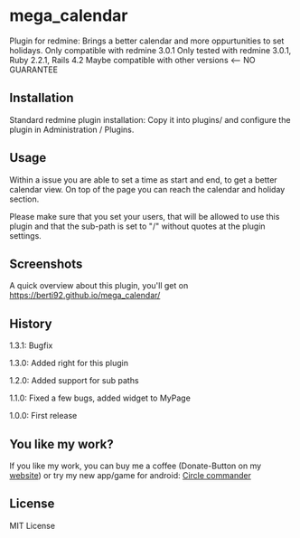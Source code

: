 # mega_calendar

Plugin for redmine: Brings a better calendar and more oppurtunities to set holidays.
Only compatible with redmine 3.0.1
Only tested with redmine 3.0.1, Ruby 2.2.1, Rails 4.2
Maybe compatible with other versions <-- NO GUARANTEE

## Installation

Standard redmine plugin installation: Copy it into plugins/ and configure the plugin in Administration / Plugins. 

## Usage

Within a issue you are able to set a time as start and end, to get a better calendar view. On top of the page you can reach the calendar and holiday section.

Please make sure that you set your users, that will be allowed to use this plugin and that the sub-path is set to "/" without quotes at the plugin settings.

## Screenshots

A quick overview about this plugin, you'll get on https://berti92.github.io/mega_calendar/

## History

1.3.1: Bugfix

1.3.0: Added right for this plugin

1.2.0: Added support for sub paths

1.1.0: Fixed a few bugs, added widget to MyPage

1.0.0: First release

## You like my work?

If you like my work, you can buy me a coffee (Donate-Button on my [website](https://berti92.github.io/mega_calendar/)) or try my new app/game for android:
[Circle commander](http://circle_commander.devbert.de/)

## License

MIT License
